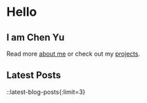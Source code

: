 # Hello

## I am Chen Yu

Read more [about me](/about) or check out my [projects](/projects).

## Latest Posts

::latest-blog-posts{:limit=3}
